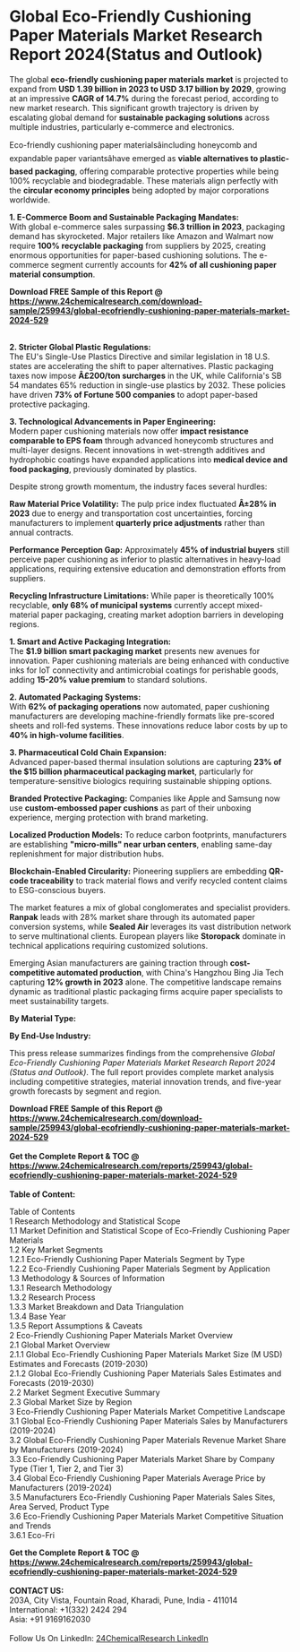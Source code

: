 <h1>Global Eco-Friendly Cushioning Paper Materials Market Research Report 2024(Status and Outlook)</h1><p>The global <strong>eco-friendly cushioning paper materials market</strong> is projected to expand from <strong>USD 1.39 billion in 2023 to USD 3.17 billion by 2029</strong>, growing at an impressive <strong>CAGR of 14.7%</strong> during the forecast period, according to new market research. This significant growth trajectory is driven by escalating global demand for <strong>sustainable packaging solutions</strong> across multiple industries, particularly e-commerce and electronics.</p><p>Eco-friendly cushioning paper materialsâincluding honeycomb and expandable paper variantsâhave emerged as <strong>viable alternatives to plastic-based packaging</strong>, offering comparable protective properties while being 100% recyclable and biodegradable. These materials align perfectly with the <strong>circular economy principles</strong> being adopted by major corporations worldwide.</p><p><strong>1. E-Commerce Boom and Sustainable Packaging Mandates:</strong><br>
With global e-commerce sales surpassing <strong>$6.3 trillion in 2023</strong>, packaging demand has skyrocketed. Major retailers like Amazon and Walmart now require <strong>100% recyclable packaging</strong> from suppliers by 2025, creating enormous opportunities for paper-based cushioning solutions. The e-commerce segment currently accounts for <strong>42% of all cushioning paper material consumption</strong>.</p><div><b>Download FREE Sample of this Report @ 
            <a href="https://www.24chemicalresearch.com/download-sample/259943/global-ecofriendly-cushioning-paper-materials-market-2024-529">
            https://www.24chemicalresearch.com/download-sample/259943/global-ecofriendly-cushioning-paper-materials-market-2024-529</a></b></div><br><p><strong>2. Stricter Global Plastic Regulations:</strong><br>
The EU's Single-Use Plastics Directive and similar legislation in 18 U.S. states are accelerating the shift to paper alternatives. Plastic packaging taxes now impose <strong>Â£200/ton surcharges</strong> in the UK, while California's SB 54 mandates 65% reduction in single-use plastics by 2032. These policies have driven <strong>73% of Fortune 500 companies</strong> to adopt paper-based protective packaging.</p><p><strong>3. Technological Advancements in Paper Engineering:</strong><br>
Modern paper cushioning materials now offer <strong>impact resistance comparable to EPS foam</strong> through advanced honeycomb structures and multi-layer designs. Recent innovations in wet-strength additives and hydrophobic coatings have expanded applications into <strong>medical device and food packaging</strong>, previously dominated by plastics.</p><p>Despite strong growth momentum, the industry faces several hurdles:</p><p><strong>Raw Material Price Volatility:</strong> The pulp price index fluctuated <strong>Â±28% in 2023</strong> due to energy and transportation cost uncertainties, forcing manufacturers to implement <strong>quarterly price adjustments</strong> rather than annual contracts.</p><p><strong>Performance Perception Gap:</strong> Approximately <strong>45% of industrial buyers</strong> still perceive paper cushioning as inferior to plastic alternatives in heavy-load applications, requiring extensive education and demonstration efforts from suppliers.</p><p><strong>Recycling Infrastructure Limitations:</strong> While paper is theoretically 100% recyclable, <strong>only 68% of municipal systems</strong> currently accept mixed-material paper packaging, creating market adoption barriers in developing regions.</p><p><strong>1. Smart and Active Packaging Integration:</strong><br>
The <strong>$1.9 billion smart packaging market</strong> presents new avenues for innovation. Paper cushioning materials are being enhanced with conductive inks for IoT connectivity and antimicrobial coatings for perishable goods, adding <strong>15-20% value premium</strong> to standard solutions.</p><p><strong>2. Automated Packaging Systems:</strong><br>
With <strong>62% of packaging operations</strong> now automated, paper cushioning manufacturers are developing machine-friendly formats like pre-scored sheets and roll-fed systems. These innovations reduce labor costs by up to <strong>40% in high-volume facilities</strong>.</p><p><strong>3. Pharmaceutical Cold Chain Expansion:</strong><br>
Advanced paper-based thermal insulation solutions are capturing <strong>23% of the $15 billion pharmaceutical packaging market</strong>, particularly for temperature-sensitive biologics requiring sustainable shipping options.</p><p><strong>Branded Protective Packaging:</strong> Companies like Apple and Samsung now use <strong>custom-embossed paper cushions</strong> as part of their unboxing experience, merging protection with brand marketing.</p><p><strong>Localized Production Models:</strong> To reduce carbon footprints, manufacturers are establishing <strong>"micro-mills" near urban centers</strong>, enabling same-day replenishment for major distribution hubs.</p><p><strong>Blockchain-Enabled Circularity:</strong> Pioneering suppliers are embedding <strong>QR-code traceability</strong> to track material flows and verify recycled content claims to ESG-conscious buyers.</p><p>The market features a mix of global conglomerates and specialist providers. <strong>Ranpak</strong> leads with 28% market share through its automated paper conversion systems, while <strong>Sealed Air</strong> leverages its vast distribution network to serve multinational clients. European players like <strong>Storopack</strong> dominate in technical applications requiring customized solutions.</p><p>Emerging Asian manufacturers are gaining traction through <strong>cost-competitive automated production</strong>, with China's Hangzhou Bing Jia Tech capturing <strong>12% growth in 2023</strong> alone. The competitive landscape remains dynamic as traditional plastic packaging firms acquire paper specialists to meet sustainability targets.</p><p><strong>By Material Type:</strong></p><p><strong>By End-Use Industry:</strong></p><p>This press release summarizes findings from the comprehensive <em>Global Eco-Friendly Cushioning Paper Materials Market Research Report 2024 (Status and Outlook)</em>. The full report provides complete market analysis including competitive strategies, material innovation trends, and five-year growth forecasts by segment and region.</p><div><b>Download FREE Sample of this Report @ 
            <a href="https://www.24chemicalresearch.com/download-sample/259943/global-ecofriendly-cushioning-paper-materials-market-2024-529">
            https://www.24chemicalresearch.com/download-sample/259943/global-ecofriendly-cushioning-paper-materials-market-2024-529</a></b></div><br><div><b>Get the Complete Report & TOC @ 
            <a href="https://www.24chemicalresearch.com/reports/259943/global-ecofriendly-cushioning-paper-materials-market-2024-529">
            https://www.24chemicalresearch.com/reports/259943/global-ecofriendly-cushioning-paper-materials-market-2024-529</a></b></div><br>
            <b>Table of Content:</b><p>Table of Contents<br />
1 Research Methodology and Statistical Scope<br />
1.1 Market Definition and Statistical Scope of Eco-Friendly Cushioning Paper Materials<br />
1.2 Key Market Segments<br />
1.2.1 Eco-Friendly Cushioning Paper Materials Segment by Type<br />
1.2.2 Eco-Friendly Cushioning Paper Materials Segment by Application<br />
1.3 Methodology & Sources of Information<br />
1.3.1 Research Methodology<br />
1.3.2 Research Process<br />
1.3.3 Market Breakdown and Data Triangulation<br />
1.3.4 Base Year<br />
1.3.5 Report Assumptions & Caveats<br />
2 Eco-Friendly Cushioning Paper Materials Market Overview<br />
2.1 Global Market Overview<br />
2.1.1 Global Eco-Friendly Cushioning Paper Materials Market Size (M USD) Estimates and Forecasts (2019-2030)<br />
2.1.2 Global Eco-Friendly Cushioning Paper Materials Sales Estimates and Forecasts (2019-2030)<br />
2.2 Market Segment Executive Summary<br />
2.3 Global Market Size by Region<br />
3 Eco-Friendly Cushioning Paper Materials Market Competitive Landscape<br />
3.1 Global Eco-Friendly Cushioning Paper Materials Sales by Manufacturers (2019-2024)<br />
3.2 Global Eco-Friendly Cushioning Paper Materials Revenue Market Share by Manufacturers (2019-2024)<br />
3.3 Eco-Friendly Cushioning Paper Materials Market Share by Company Type (Tier 1, Tier 2, and Tier 3)<br />
3.4 Global Eco-Friendly Cushioning Paper Materials Average Price by Manufacturers (2019-2024)<br />
3.5 Manufacturers Eco-Friendly Cushioning Paper Materials Sales Sites, Area Served, Product Type<br />
3.6 Eco-Friendly Cushioning Paper Materials Market Competitive Situation and Trends<br />
3.6.1 Eco-Fri</p><div><b>Get the Complete Report & TOC @ 
            <a href="https://www.24chemicalresearch.com/reports/259943/global-ecofriendly-cushioning-paper-materials-market-2024-529">
            https://www.24chemicalresearch.com/reports/259943/global-ecofriendly-cushioning-paper-materials-market-2024-529</a></b></div><br><b>CONTACT US:</b><br>
            203A, City Vista, Fountain Road, Kharadi, Pune, India - 411014<br>
            International: +1(332) 2424 294<br>
            Asia: +91 9169162030 <br><br>
            Follow Us On LinkedIn: <a href="https://www.linkedin.com/company/24chemicalresearch/">24ChemicalResearch LinkedIn</a>
